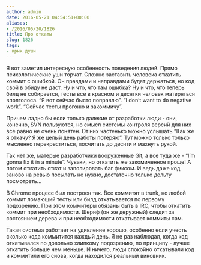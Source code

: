 ```yaml
---
author: admin
date: 2016-05-21 04:54:51+00:00
aliases:
- /2016/05/20/1826
title: Про откаты
slug: 1826
tags:
- крик души
---
```


Я вот заметил интересную особенность поведения людей. Прямо психологические уши торчат.  Сложно заставить человека откатить коммит с ошибкой. Он правдами и неправдами будет держаться, но код свой в обиду не даст. Ну и что, что там ошибка? Ну и что, что теперь билд не собирается, тесты все в красном и десятки человек матеряться вполголоса. “Я вот сейчас бысто поправлю”. “I don’t want to do negative work”. “Сейчас тесты прогоню и закоммичу”.

<!--more-->

Причем ладно бы если только далекие от разработки люди - они, конечно, SVN пользуются, но смысл системы контроля версий для них все равно не очень понятен. От них частенько можно услышать “Как же я откачу? Я же целый день работы потеряю”. Тут можно только только мысленно перекреститься, посчитать до десяти и махнуть рукой.

Так нет же, матерые разработчики вооруженные Git, а все туда же - “I’m gonna fix it in a minute”. Чуваки, но откатить же закомиченное проще! А потом откатить откат и заполировать баг фиксом. И ведь даже код заново на ревью посылать не нужно, достаточно только дельту посмотреть…

В Chrome процесс был построен так. Все коммитят в trunk, но любой коммит ломающий тесты или билд откатывается по первому подозрению. При этом коммитеры обязаны быть в IRC, чтобы откатить коммит при необходимости. Шериф (он же деружный) следит за состоянием дерева и при необходимости откатывает коммиты сам.

Такая система работает на удивление хорошо, особенно если учесть сколько кода коммитится каждый день. Я не раз наблюдал, когда код откатывался по довольно хлипкому подозрению, по принципу - лучше откатить больше чем меньше. И ничего, люди спокойно откатывали код и коммитили его снова, когда находился реальный виновник.
